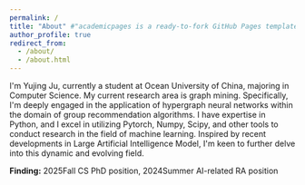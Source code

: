 ```yaml
---
permalink: /
title: "About" #"academicpages is a ready-to-fork GitHub Pages template for academic personal websites"
author_profile: true
redirect_from: 
  - /about/
  - /about.html
---
```


I'm Yujing Ju, currently a student at Ocean University of China, majoring in Computer Science. My current research area is graph mining. Specifically, I'm deeply engaged in the application of hypergraph neural networks within the domain of group recommendation algorithms. I have expertise in Python, and I excel in utilizing Pytorch, Numpy, Scipy, and other tools to conduct research in the field of machine learning. Inspired by recent developments in Large Artificial Intelligence Model, I'm keen to further delve into this dynamic and evolving field.

__Finding:__ 2025Fall CS PhD position, 2024Summer AI-related RA position
